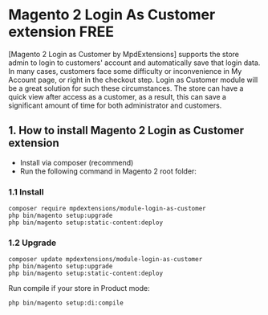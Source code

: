 # Magento 2 Login As Customer extension FREE

[Magento 2 Login as Customer by MpdExtensions] supports the store admin to login to customers' account and automatically save that login data. In many cases, customers face some difficulty or inconvenience in My Account page, or right in the checkout step. Login as Customer module will be a great solution for such these circumstances. The store can have a quick view after access as a customer, as a result, this can save a significant amount of time for both administrator and customers.



## 1. How to install Magento 2 Login as Customer extension
- Install via composer (recommend)
- Run the following command in Magento 2 root folder:

### 1.1 Install

```
composer require mpdextensions/module-login-as-customer
php bin/magento setup:upgrade
php bin/magento setup:static-content:deploy
```

### 1.2 Upgrade

```
composer update mpdextensions/module-login-as-customer
php bin/magento setup:upgrade
php bin/magento setup:static-content:deploy
```

Run compile if your store in Product mode:

```
php bin/magento setup:di:compile
```
```